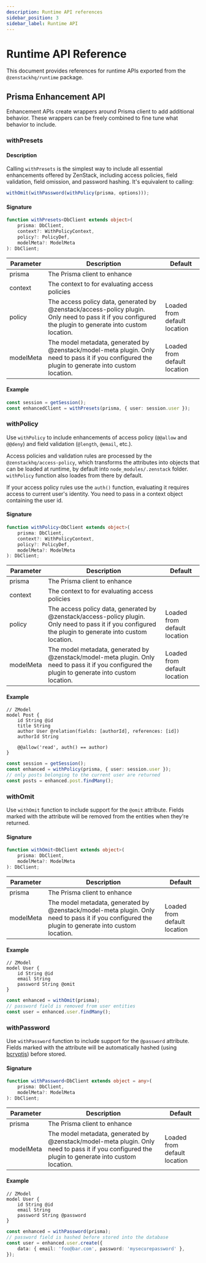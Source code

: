 ```yaml
---
description: Runtime API references
sidebar_position: 3
sidebar_label: Runtime API
---
```


# Runtime API Reference

This document provides references for runtime APIs exported from the `@zenstackhq/runtime` package.

## Prisma Enhancement API

Enhancement APIs create wrappers around Prisma client to add additional behavior. These wrappers can be freely combined to fine tune what behavior to include.

### withPresets

#### Description

Calling `withPresets` is the simplest way to include all essential enhancements offered by ZenStack, including access policies, field validation, field omission, and password hashing. It's equivalent to calling:

```ts
withOmit(withPassword(withPolicy(prisma, options)));
```

#### Signature

```ts
function withPresets<DbClient extends object>(
    prisma: DbClient,
    context?: WithPolicyContext,
    policy?: PolicyDef,
    modelMeta?: ModelMeta
): DbClient;
```

| Parameter | Description                                                                                                                                              | Default                      |
| --------- | -------------------------------------------------------------------------------------------------------------------------------------------------------- | ---------------------------- |
| prisma    | The Prisma client to enhance                                                                                                                             |                              |
| context   | The context to for evaluating access policies                                                                                                            |                              |
| policy    | The access policy data, generated by @zenstack/access-policy plugin. Only need to pass it if you configured the plugin to generate into custom location. | Loaded from default location |
| modelMeta | The model metadata, generated by @zenstack/model-meta plugin. Only need to pass it if you configured the plugin to generate into custom location.        | Loaded from default location |

#### Example

```ts
const session = getSession();
const enhancedClient = withPresets(prisma, { user: session.user });
```

### withPolicy

Use `withPolicy` to include enhancements of access policy (`@@allow` and `@@deny`) and field validation (`@length`, `@email`, etc.).

Access policies and validation rules are processed by the `@zenstackhq/access-policy`, which transforms the attributes into objects that can be loaded at runtime, by default into `node_modules/.zenstack` folder. `withPolicy` function also loades from there by default.

If your access policy rules use the `auth()` function, evaluating it requires access to current user's identity. You need to pass in a context object containing the user id.

#### Signature

```ts
function withPolicy<DbClient extends object>(
    prisma: DbClient,
    context?: WithPolicyContext,
    policy?: PolicyDef,
    modelMeta?: ModelMeta
): DbClient;
```

| Parameter | Description                                                                                                                                              | Default                      |
| --------- | -------------------------------------------------------------------------------------------------------------------------------------------------------- | ---------------------------- |
| prisma    | The Prisma client to enhance                                                                                                                             |                              |
| context   | The context to for evaluating access policies                                                                                                            |                              |
| policy    | The access policy data, generated by @zenstack/access-policy plugin. Only need to pass it if you configured the plugin to generate into custom location. | Loaded from default location |
| modelMeta | The model metadata, generated by @zenstack/model-meta plugin. Only need to pass it if you configured the plugin to generate into custom location.        | Loaded from default location |

#### Example

```prisma
// ZModel
model Post {
    id String @id
    title String
    author User @relation(fields: [authorId], references: [id])
    authorId String

    @@allow('read', auth() == author)
}
```

```ts
const session = getSession();
const enhanced = withPolicy(prisma, { user: session.user });
// only posts belonging to the current user are returned
const posts = enhanced.post.findMany();
```

### withOmit

Use `withOmit` function to include support for the `@omit` attribute. Fields marked with the attribute will be removed from the entities when they're returned.

#### Signature

```ts
function withOmit<DbClient extends object>(
    prisma: DbClient,
    modelMeta?: ModelMeta
): DbClient;
```

| Parameter | Description                                                                                                                                       | Default                      |
| --------- | ------------------------------------------------------------------------------------------------------------------------------------------------- | ---------------------------- |
| prisma    | The Prisma client to enhance                                                                                                                      |                              |
| modelMeta | The model metadata, generated by @zenstack/model-meta plugin. Only need to pass it if you configured the plugin to generate into custom location. | Loaded from default location |

#### Example

```prisma
// ZModel
model User {
    id String @id
    email String
    password String @omit
}
```

```ts
const enhanced = withOmit(prisma);
// password field is removed from user entities
const user = enhanced.user.findMany();
```

### withPassword

Use `withPassword` function to include support for the `@password` attribute. Fields marked with the attribute will be automatically hashed (using [bcryptjs](https://www.npmjs.com/package/bcryptjs)) before stored.

#### Signature

```ts
function withPassword<DbClient extends object = any>(
    prisma: DbClient,
    modelMeta?: ModelMeta
): DbClient;
```

| Parameter | Description                                                                                                                                       | Default                      |
| --------- | ------------------------------------------------------------------------------------------------------------------------------------------------- | ---------------------------- |
| prisma    | The Prisma client to enhance                                                                                                                      |                              |
| modelMeta | The model metadata, generated by @zenstack/model-meta plugin. Only need to pass it if you configured the plugin to generate into custom location. | Loaded from default location |

#### Example

```prisma
// ZModel
model User {
    id String @id
    email String
    password String @password
}
```

```ts
const enhanced = withPassword(prisma);
// password field is hashed before stored into the database
const user = enhanced.user.create({
    data: { email: 'foo@bar.com', password: 'mysecurepassword' },
});
```
